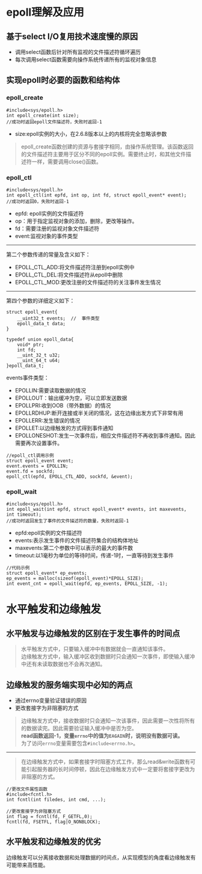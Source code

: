 # epoll理解及应用
## 基于select I/O复用技术速度慢的原因
- 调用select函数后针对所有监视的文件描述符循环遍历
- 每次调用select函数需要向操作系统传递所有的监视对象信息
## 实现epoll时必要的函数和结构体
### epoll_create
```
#include<sys/epoll.h>
int epoll_create(int size);
//成功时返回epoll文件描述符，失败时返回-1
```
- size:epoll实例的大小，在2.6.8版本以上的内核将完全忽略该参数
> epoll_create函数创建的资源与套接字相同，由操作系统管理。该函数返回的文件描述符主要用于区分不同的epoll实例。需要终止时，和其他文件描述符一样，需要调用close()函数。
### epoll_ctl
```
#include<sys/epoll.h>
int epoll_ctl(int epfd, int op, int fd, struct epoll_event* event);
//成功时返回0，失败时返回-1
```
- epfd: epoll实例的文件描述符
- op：用于指定监视对象的添加，删除，更改等操作。
- fd：需要注册的监视对象文件描述符
- event:监视对象的事件类型
---
第二个参数传递的常量及含义如下：
- EPOLL_CTL_ADD:将文件描述符注册到epoll实例中
- EPOLL_CTL_DEL:将文件描述符从epoll中删除
- EPOLL_CTL_MOD:更改注册的文件描述符的关注事件发生情况
---
第四个参数的详细定义如下：
```
struct epoll_event{
    __uint32_t events;  //  事件类型
    epoll_data_t data;
}

typedef union epoll_data{
    void* ptr;
    int fd;
    __uint_32_t u32;
    __uint_64_t u64;
}epoll_data_t;
```
events事件类型：
- EPOLLIN:需要读取数据的情况
- EPOLLOUT：输出缓冲为空，可以立即发送数据
- EPOLLPRI:收到OOB（带外数据）的情况
- EPOLLRDHUP:断开连接或半关闭的情况，这在边缘出发方式下非常有用
- EPOLLERR:发生错误的情况
- EPOLLET:以边缘触发的方式得到事件通知
- EPOLLONESHOT:发生一次事件后，相应文件描述符不再收到事件通知。因此需要再次设置事件。
```
//epoll_ctl调用示例
struct epoll_event event;
event.events = EPOLLIN;
event.fd = sockfd;
epoll_ctl(epfd, EPOLL_CTL_ADD, sockfd, &event);
```
### epoll_wait
```
#include<sys/epoll.h>
int epoll_wait(int epfd, struct epoll_event* events, int maxevents, int timeout);
//成功时返回发生了事件的文件描述符的数量，失败时返回-1
```
- epfd:epoll实例的文件描述符
- events:表示发生事件的文件描述符集合的结构体地址
- maxevents:第二个参数中可以表示的最大的事件数
- timeout:以1毫秒为单位的等待时间，传递-1时，一直等待到发生事件
```
//代码示例
struct epoll_event* ep_events;
ep_events = malloc(sizeof(epoll_event)*EPOLL_SIZE);
int event_cnt = epoll_wait(epfd, ep_events, EPOLL_SIZE, -1);
```
# 水平触发和边缘触发
## 水平触发与边缘触发的区别在于发生事件的时间点
> 水平触发方式中，只要输入缓冲中有数据就会一直通知该事件。<br>
> 边缘触发方式中，输入缓冲区收到数据时只会通知一次事件，即使输入缓冲中还有未读取数据也不会再次通知。
## 边缘触发的服务端实现中必知的两点
- 通过errno变量验证错误的原因
- 更改套接字为非阻塞的方式
> 边缘触发方式中，接收数据时只会通知一次该事件，因此需要一次性将所有的数据读完。因此需要验证输入缓冲中是否为空。<br>
**read函数返回-1，变量`errno`中的值为`EAGAIN`时，说明没有数据可读。**<br>
为了访问`errno`变量需要包含`#include<errno.h>`。
---
> 在边缘触发方式中，如果套接字时阻塞方式工作，那么read&write函数有可能引起服务器的长时间停顿，因此在边缘触发方式中一定要将套接字更改为非阻塞的方式。
```
//更改文件属性函数
#include<fcntl.h>
int fcntl(int filedes, int cmd, ...);
```
```
//更改套接字为非阻塞方式
int flag = fcntl(fd, F_GETFL,0);
fcntl(fd, FSETFL, flag|O_NONBLOCK);
```
## 水平触发和边缘触发的优劣
边缘触发可以分离接收数据和处理数据的时间点，从实现模型的角度看边缘触发有可能带来高性能。